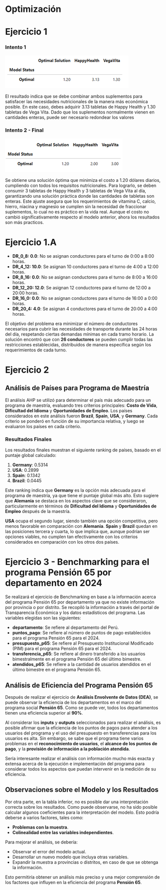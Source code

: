 # Optimización


# Ejercicio 1 


### Intento 1
![Intento 1](intento%201.png)


El resultado indica que se debe combinar ambos suplementos para satisfacer las necesidades nutricionales de la manera más económica posible. En este caso, debes adquirir 3.13 tabletas de Happy Health y 1.30 tabletas de Vega Vita. Dado que los suplementos normalmente vienen en cantidades enteras, puede ser necesario redondear los valores

### Intento 2 - Final
![Intento 2](Intento%202%20-%20Final.png)

Se obtiene una solución óptima que minimiza el costo a 1.20 dólares diarios, cumpliendo con todos los requisitos nutricionales. Para lograrlo, se deben consumir 3 tabletas de Happy Health y 3 tabletas de Vega Vita al día, garantizando una solución práctica donde las cantidades de tabletas son enteras. Este ajuste asegura que los requerimientos de vitamina C, calcio, hierro, niacina y magnesio se cumplen sin la necesidad de fraccionar suplementos, lo cual no es práctico en la vida real. Aunque el costo no cambió significativamente respecto al modelo anterior, ahora los resultados son más practicos.


# Ejercicio 1.A

- **DR_0_8: 0.0**: No se asignan conductores para el turno de 0:00 a 8:00 horas.
- **DR_4_12: 10.0**: Se asignan 10 conductores para el turno de 4:00 a 12:00 horas.
- **DR_8_16: 0.0**: No se asignan conductores para el turno de 8:00 a 16:00 horas.
- **DR_12_20: 12.0**: Se asignan 12 conductores para el turno de 12:00 a 20:00 horas.
- **DR_16_0: 0.0**: No se asignan conductores para el turno de 16:00 a 0:00 horas.
- **DR_20_4: 4.0**: Se asignan 4 conductores para el turno de 20:00 a 4:00 horas.

El objetivo del problema era minimizar el número de conductores necesarios para cubrir las necesidades de transporte durante las 24 horas del día, respetando ciertas demandas mínimas en cada tramo horario. La solución encontró que con **26 conductores** se pueden cumplir todas las restricciones establecidas, distribuidos de manera específica según los requerimientos de cada turno.


# Ejercicio 2

## Análisis de Países para Programa de Maestría

El análisis AHP se utilizó para determinar el país más adecuado para un programa de maestría, evaluando tres criterios principales: **Costo de Vida**, **Dificultad del Idioma** y **Oportunidades de Empleo**. Los países considerados en este análisis fueron **Brazil**, **Spain**, **USA**, y **Germany**. Cada criterio se ponderó en función de su importancia relativa, y luego se evaluaron los países en cada criterio.

### Resultados Finales

Los resultados finales muestran el siguiente ranking de países, basado en el puntaje global calculado:

1. **Germany**: 0.5314
2. **USA**: 0.2899
3. **Spain**: 0.1342
4. **Brazil**: 0.0445

Este ranking indica que **Germany** es la opción más adecuada para el programa de maestría, ya que tiene el puntaje global más alto. Esto sugiere que **Alemania** se destaca en los aspectos clave que se consideraron, particularmente en términos de **Dificultad del Idioma** y **Oportunidades de Empleo** después de la maestría.

**USA** ocupa el segundo lugar, siendo también una opción competitiva, pero menos favorable en comparación con **Alemania**. **Spain** y **Brazil** quedan en las posiciones tercera y cuarta, lo que implica que, aunque podrían ser opciones viables, no cumplen tan efectivamente con los criterios considerados en comparación con los otros dos países.


# Ejercicio 3 - Benchmarking para el programa Pensión 65 por departamento en 2024

Se realizará el ejercicio de Benchmarking en base a la información acerca del programa Pensión 65 por departamento ya que no existe información por provincia o por distrito. Se recopiló la información a través del portal de Transparencia Económica y los datos estadísticos del programa. Las variables elegidas son las siguientes:

- **departamento**: Se refiere al departamento del Perú.
- **puntos_pago**: Se refiere al número de puntos de pago establecidos para el programa Pensión 65 para el 2024.
- **presupuesto_p65**: Se refiere al Presupuesto Institucional Modificado (PIM) para el programa Pensión 65 para el 2024.
- **transferencia_p65**: Se refiere al dinero transferido a los usuarios bimestralmente en el programa Pensión 65 del último bimestre.
- **atendidos_p65**: Se refiere a la cantidad de usuarios atendidos en el último bimestre en el programa Pensión 65.

## Análisis de Eficiencia del Programa Pensión 65

Después de realizar el ejercicio de **Análisis Envolvente de Datos (DEA)**, se puede observar la eficiencia de los departamentos en el marco del programa social **Pensión 65**. Como se puede ver, todos los departamentos tienen una eficiencia superior al **90%**. 

Al considerar los **inputs** y **outputs** seleccionados para realizar el análisis, es posible afirmar que la eficiencia de los puntos de pagos para atender a los usuarios del programa y el uso del presupuesto en transferencias para los usuarios es alta. Sin embargo, se sabe que el programa tiene varios problemas en el **reconocimiento de usuarios**, el **alcance de los puntos de pago**, y la **provisión de información a la población atendida**.

Sería interesante realizar el análisis con información mucho más exacta y extensa acerca de la ejecución e implementación del programa para considerar todos los aspectos que puedan intervenir en la medición de su eficiencia.

## Observaciones sobre el Modelo y los Resultados

Por otra parte, en la tabla inferior, no es posible dar una interpretación correcta sobre los resultados. Como puede observarse, no ha sido posible calcular algunos coeficientes para la interpretación del modelo. Esto podría deberse a varios factores, tales como:

- **Problemas con la muestra**.
- **Colinealidad entre las variables independientes**.

Para mejorar el análisis, se debería:

- Observar el error del modelo actual.
- Desarrollar un nuevo modelo que incluya otras variables.
- Expandir la muestra a provincias o distritos, en caso de que se obtenga la información.

Esto permitiría obtener un análisis más preciso y una mejor comprensión de los factores que influyen en la eficiencia del programa **Pensión 65**.


